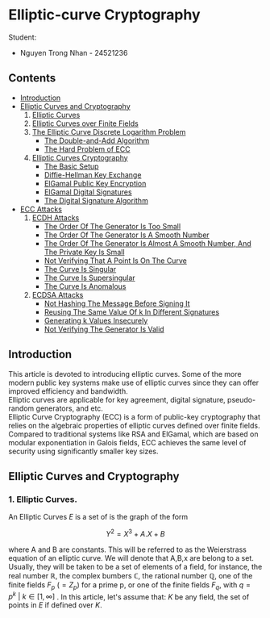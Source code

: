 # Elliptic-curve Cryptography
 Student: 
 - Nguyen Trong Nhan - 24521236
## Contents
- [Introduction]()
- [Elliptic Curves and Cryptography]()
  1. [Elliptic Curves]()
  3. [Elliptic Curves over Finite Fields]()
  4. [The Elliptic Curve Discrete Logarithm Problem]()
     - [The Double-and-Add Algorithm]()
     - [The Hard Problem of ECC]()
  5. [Elliptic Curves Cryptography]()
     - [The Basic Setup]() 
     - [Diffie-Hellman Key Exchange](https://) 
     - [ElGamal Public Key Encryption ](https://)
     - [ElGamal Digital Signatures](https://) 
     -    [ The Digital Signature Algorithm ](https://)
- [ECC Attacks]()
  1. [ECDH Attacks]() 
        - [The Order Of The Generator Is Too Small]()
        - [The Order Of The Generator Is A Smooth Number]()
        - [The Order Of The Generator Is Almost A Smooth Number, And The Private Key Is Small]()
        - [Not Verifying That A Point Is On The Curve]()
        - [The Curve Is Singular]()
        - [The Curve Is Supersingular]()
        - [The Curve Is Anomalous]()
  2. [ECDSA Attacks]()
        - [Not Hashing The Message Before Signing It](https://)
        - [Reusing The Same Value Of k In Different Signatures](https://)
        - [Generating k Values Insecurely](https://)
        - [Not Verifying The Generator Is Valid](https://)
   
 
## Introduction 
This article is devoted to introducing elliptic curves. Some of the more modern public key systems make use of elliptic curves since they can offer improved efficiency and bandwidth.\
Elliptic curves are applicable for key agreement, digital signature, pseudo-random generators, and etc.\
Elliptic Curve Cryptography (ECC) is a form of public-key cryptography that relies on the algebraic properties of elliptic curves defined over finite fields. Compared to traditional systems like RSA and ElGamal, which are based on modular exponentiation in Galois fields, ECC achieves the same level of security using significantly smaller key sizes.
## Elliptic Curves and Cryptography 
### 1. Elliptic Curves.
An Elliptic Curves $E$ is a set of is the graph of the form

$$
 Y^2 = X^3 + A.X + B
$$

where A and B are constants. This will be referred to as the Weierstrass equation of an elliptic curve. We will denote that A,B,x are belong to a set. Usually, they will be taken to be a set of elements of a field, for instance, the real number $\mathbb{R}$, the complex bumbers $\mathbb{C}$, the rational number $\mathbb{Q}$, one of the finite fields $F_p \ (=Z_p)$ for a prime p, or one of the finite fields $F_q$, with $q=p^k\ | \ k \in [1,\infty]$ .
In this article, let's assume that: $K$ be any field, the set of points in $E$ if defined over $K$.

